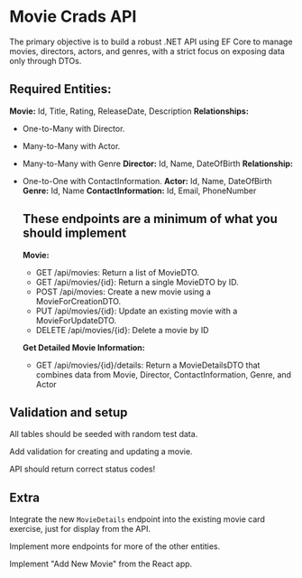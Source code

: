    # Movie Crads API
   
  The primary objective is to build a robust .NET API using EF Core to manage movies, directors, actors,
  and genres, with a strict focus on exposing data only through DTOs.


   ## Required Entities:
   **Movie:**
      Id, Title, Rating, ReleaseDate, Description
   **Relationships:**
   - One-to-Many with Director.
   - Many-to-Many with Actor.
   - Many-to-Many with Genre
   **Director:**
      Id, Name, DateOfBirth
   **Relationship:**
   - One-to-One with ContactInformation.
   **Actor:**
      Id, Name, DateOfBirth  
   **Genre:**
   Id, Name
   **ContactInformation:**
      Id, Email, PhoneNumber

      ## These endpoints are a minimum of what you should implement
      **Movie:**
      - GET /api/movies: Return a list of MovieDTO.
      - GET /api/movies/{id}: Return a single MovieDTO by ID.
      - POST /api/movies: Create a new movie using a MovieForCreationDTO.
      - PUT /api/movies/{id}: Update an existing movie with a MovieForUpdateDTO.
      - DELETE /api/movies/{id}: Delete a movie by ID

      **Get Detailed Movie Information:**
      - GET /api/movies/{id}/details: Return a MovieDetailsDTO that combines data from Movie,
      Director, ContactInformation, Genre, and Actor

## Validation and setup

All tables should be seeded with random test data.  

Add validation for creating and updating a movie.  

API should return correct status codes!

## Extra

Integrate the new `MovieDetails` endpoint into the existing movie card exercise, just for display from the API.  

Implement more endpoints for more of the other entities.  

Implement "Add New Movie" from the React app.
